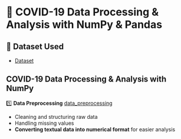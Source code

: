 # 🦠 COVID-19 Data Processing & Analysis with NumPy & Pandas  

## 📂 Dataset Used  
- <a href="https://github.com/NhutVuong/Covid-19_Processing_by_Numpy-Pandas/blob/main/covid_19_data.csv">Dataset</a>

##  COVID-19 Data Processing & Analysis with NumPy  
1️⃣ **Data Preprocessing** [data_preprocessing](https://github.com/NhutVuong/Covid-19_Processing_by_Numpy-Pandas/blob/main/Code_numpy/Code_numpy/Tien_xu_ly_du_lieu.ipynb)
   - Cleaning and structuring raw data  
   - Handling missing values  
   - **Converting textual data into numerical format** for easier analysis 
